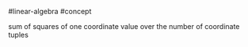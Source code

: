 
#linear-algebra #concept 

sum of squares of one coordinate value over the number of coordinate tuples
